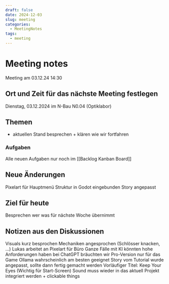 ```yaml
---
draft: false
date: 2024-12-03
slug: meeting
categories:
  - MeetingNotes
tags:
  - meeting
---
```



# Meeting notes

Meeting am 03.12.24 14:30


## Ort und Zeit für das nächste Meeting festlegen

Dienstag, 03.12.2024 im N-Bau N0.04 (Optiklabor)

## Themen
- aktuellen Stand besprechen + klären wie wir fortfahren

### Aufgaben

Alle neuen Aufgaben nur noch im [[Backlog Kanban Board]]

## Neue Änderungen
Pixelart für Hauptmenü
Struktur in Godot eingebunden
Story angepasst

## Ziel für heute
Besprechen wer was für nächste Woche übernimmt

## Notizen aus den Diskussionen
Visuals kurz besprochen
Mechaniken angesprochen (Schlösser knacken, ...)
Lukas arbeitet an Pixelart für Büro
Ganze Fälle mit KI könnten hohe Anforderungen haben
bei ChatGPT bräuchten wir Pro-Version nur für das Game
Ollama wahrscheinlich am besten geeignet
Story vom Tutorial wurde angepasst, sollte dann fertig gemacht werden
Vorläufiger Titel: Keep Your Eyes (Wichtig für Start-Screen)
Sound muss wieder in das aktuell Projekt integriert werden + clickable things









